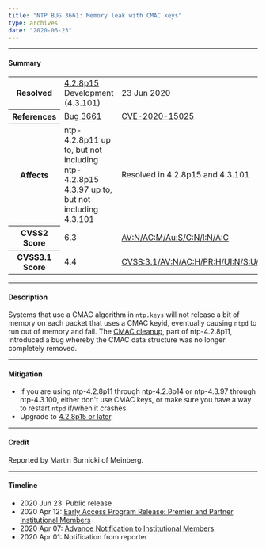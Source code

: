 ```yaml
---
title: "NTP BUG 3661: Memory leak with CMAC keys"
type: archives
date: "2020-06-23"
---
```


* * *

#### Summary

<table>
  <tbody>
	<tr>
		<th><b>Resolved</b></th>
		<td><a href="/support/securitynotice/4_2_8p15-release-announcement">4.2.8p15</a><br> Development (4.3.101)</td>
		<td>23 Jun 2020</td>
	</tr>
	<tr>
		<th><b>References</b></th>
		<td><a href="https://bugs.ntp.org/show_bug.cgi?id=3661">Bug 3661</a></td>
		<td><a href="https://nvd.nist.gov/vuln/detail/CVE-2020-15025">CVE-2020-15025</a></td>
	</tr>
	<tr>
		<th><b>Affects</b></th>
		<td>ntp-4.2.8p11 up to, but not including ntp-4.2.8p15<br>4.3.97 up to, but not including 4.3.101</td>
		<td>Resolved in 4.2.8p15 and 4.3.101</td>
	</tr>
	<tr>
		<th><b>CVSS2 Score</b></th>
		<td>6.3</td>
		<td><a href="https://nvd.nist.gov/vuln-metrics/cvss/v2-calculator?vector=(AV:N/AC:M/Au:S/C:N/I:N/A:C)">AV:N/AC:M/Au:S/C:N/I:N/A:C</a></td>
	</tr>
	<tr>
		<th><b>CVSS3.1 Score<b></th>
		<td>4.4</td>
		<td><a href="https://nvd.nist.gov/vuln-metrics/cvss/v3-calculator?vector=AV:N/AC:H/PR:H/UI:N/S:U/C:N/I:N/A:H&version=3.1">CVSS:3.1/AV:N/AC:H/PR:H/UI:N/S:U/C:N/I:N/A:H</a></td>
	</tr>	
  </tbody>	
</table>

* * *
    
#### Description 

Systems that use a CMAC algorithm in `ntp.keys` will not release a bit of memory on each packet that uses a CMAC keyid, eventually causing `ntpd` to run out of memory and fail. The [CMAC cleanup](https://bugs.ntp.org/show_bug.cgi?id=3447), part of ntp-4.2.8p11, introduced a bug whereby the CMAC data structure was no longer completely removed.

* * *
    
#### Mitigation

* If you are using ntp-4.2.8p11 through ntp-4.2.8p14 or ntp-4.3.97 through ntp-4.3.100, either don't use CMAC keys, or make sure you have a way to restart `ntpd` if/when it crashes.
* Upgrade to [4.2.8p15 or later](/downloads).

* * *

#### Credit

Reported by Martin Burnicki of Meinberg.

* * *

#### Timeline

* 2020 Jun 23: Public release
* 2020 Apr 12: [Early Access Program Release: Premier and Partner Institutional Members](https://www.nwtime.org/membership/benefits)
* 2020 Apr 07: [Advance Notification to Institutional Members](https://www.nwtime.org/membership/benefits)
* 2020 Apr 01: Notification from reporter
